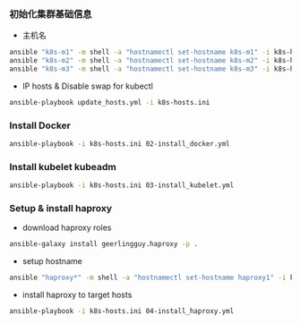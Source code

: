 ### 初始化集群基础信息

* 主机名
```bash
ansible "k8s-m1" -m shell -a "hostnamectl set-hostname k8s-m1" -i k8s-hosts.ini
ansible "k8s-m2" -m shell -a "hostnamectl set-hostname k8s-m2" -i k8s-hosts.ini
ansible "k8s-m3" -m shell -a "hostnamectl set-hostname k8s-m3" -i k8s-hosts.ini
```
* IP hosts & Disable swap for kubectl
```bash
ansible-playbook update_hosts.yml -i k8s-hosts.ini
```

### Install Docker
```bash
ansible-playbook -i k8s-hosts.ini 02-install_docker.yml
```

### Install kubelet kubeadm
```bash
ansible-playbook -i k8s-hosts.ini 03-install_kubelet.yml
```

### Setup & install haproxy

* download haproxy roles
```bash
ansible-galaxy install geerlingguy.haproxy -p .
```

* setup hostname
```bash
ansible "haproxy*" -m shell -a "hostnamectl set-hostname haproxy1" -i k8s-hosts.ini
```

* install haproxy to target hosts
```bash
ansible-playbook -i k8s-hosts.ini 04-install_haproxy.yml
```
